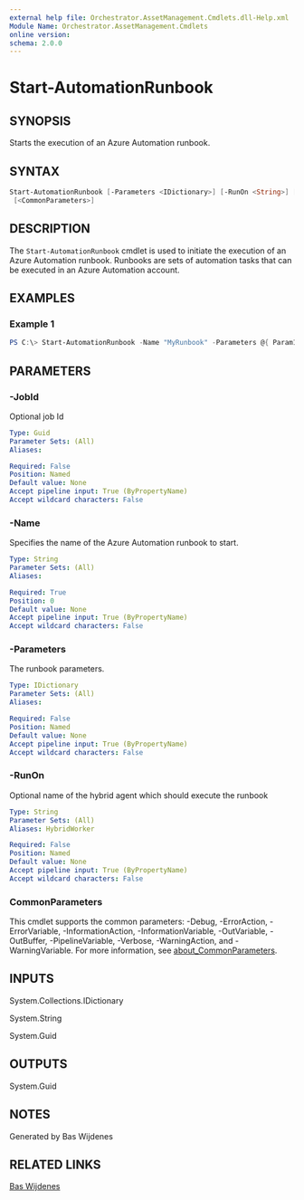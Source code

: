 ```yaml
---
external help file: Orchestrator.AssetManagement.Cmdlets.dll-Help.xml
Module Name: Orchestrator.AssetManagement.Cmdlets
online version:
schema: 2.0.0
---
```


# Start-AutomationRunbook

## SYNOPSIS

Starts the execution of an Azure Automation runbook.

## SYNTAX

```powershell
Start-AutomationRunbook [-Parameters <IDictionary>] [-RunOn <String>] [-JobId <Guid>] [-Name] <String>
 [<CommonParameters>]
```

## DESCRIPTION

The `Start-AutomationRunbook` cmdlet is used to initiate the execution of an Azure Automation runbook. Runbooks are sets of automation tasks that can be executed in an Azure Automation account.

## EXAMPLES

### Example 1

```powershell
PS C:\> Start-AutomationRunbook -Name "MyRunbook" -Parameters @{ Param1 = "Value1"; Param2 = "Value2" }
```

## PARAMETERS

### -JobId

Optional job Id

```yaml
Type: Guid
Parameter Sets: (All)
Aliases:

Required: False
Position: Named
Default value: None
Accept pipeline input: True (ByPropertyName)
Accept wildcard characters: False
```

### -Name

Specifies the name of the Azure Automation runbook to start.

```yaml
Type: String
Parameter Sets: (All)
Aliases:

Required: True
Position: 0
Default value: None
Accept pipeline input: True (ByPropertyName)
Accept wildcard characters: False
```

### -Parameters

The runbook parameters.

```yaml
Type: IDictionary
Parameter Sets: (All)
Aliases:

Required: False
Position: Named
Default value: None
Accept pipeline input: True (ByPropertyName)
Accept wildcard characters: False
```

### -RunOn

Optional name of the hybrid agent which should execute the runbook

```yaml
Type: String
Parameter Sets: (All)
Aliases: HybridWorker

Required: False
Position: Named
Default value: None
Accept pipeline input: True (ByPropertyName)
Accept wildcard characters: False
```

### CommonParameters

This cmdlet supports the common parameters: -Debug, -ErrorAction, -ErrorVariable, -InformationAction, -InformationVariable, -OutVariable, -OutBuffer, -PipelineVariable, -Verbose, -WarningAction, and -WarningVariable. For more information, see [about_CommonParameters](http://go.microsoft.com/fwlink/?LinkID=113216).

## INPUTS

System.Collections.IDictionary

System.String

System.Guid

## OUTPUTS

System.Guid

## NOTES

Generated by Bas Wijdenes

## RELATED LINKS

[Bas Wijdenes](https://www.baswijdenes.com)
